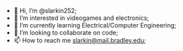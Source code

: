 - 👋 Hi, I’m @slarkin252;
- 👀 I’m interested in videogames and electronics;
- 🌱 I’m currently learning Electrical/Computer Engineering;
- 💞️ I’m looking to collaborate on code;
- 📫 How to reach me slarkin@mail.bradley.edu;

<!---
slarkin252/slarkin252 is a ✨ special ✨ repository because its `README.md` (this file) appears on your GitHub profile.
You can click the Preview link to take a look at your changes.
--->

